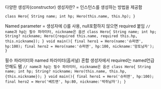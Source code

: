 다양한 생성자(constructor)
생성자란? = 인스턴스를 생성하는 방법을 제공함

`
class Hero{
String name;
int hp;
Hero(this.name, this.hp);
}
`

Named parameter = 생성자에 {}를 사용, null포함하지 않으면 required 붙임
`
// name과 hp는 필수 파라미터, nickname은 옵션
class Hero{
String name;
int hp;
String? nickname;
Hero({required this.name, required this.hp, this.nickname});
}
void main(){
final hero1 = Hero(name:'슈퍼맨', hp:100);
final hero2 = Hero(name:'슈퍼맨', hp:100, nickname:'망토남자');
}
`

필수 파라미터와 named 파라미터(옵셔널) 혼합
생성자에서 required는 named언급 안해도 됌
`
// name과 hp는 필수 파라미터, nickname은 옵션
class Hero{
String name;
int hp;
String? nickname;
Hero(this.name, this.hp, {this.nickname});
}
void main(){
final hero1 = Hero('슈퍼맨', hp:100);
final hero2 = Hero('베트맨', hp:80, nickname:'박쥐남자');
}
`